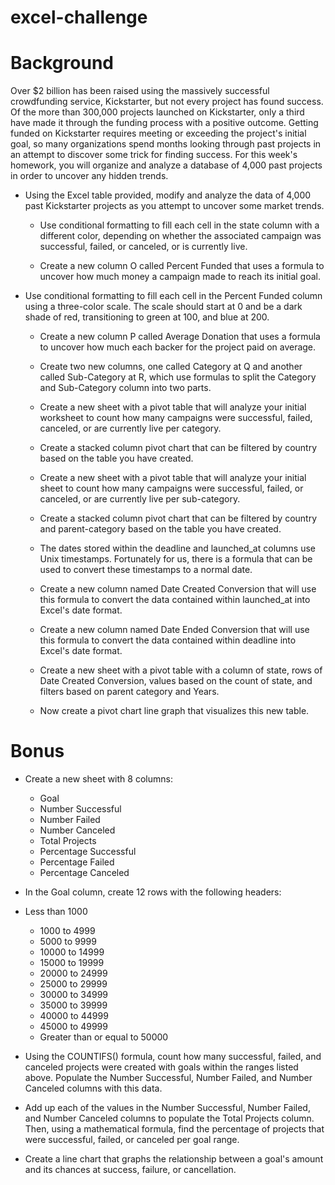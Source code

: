 # excel-challenge

# Background
Over $2 billion has been raised using the massively successful crowdfunding service, Kickstarter, but not every project has found success. Of the more than 300,000 projects launched on Kickstarter, only a third have made it through the funding process with a positive outcome.
Getting funded on Kickstarter requires meeting or exceeding the project's initial goal, so many organizations spend months looking through past projects in an attempt to discover some trick for finding success. For this week's homework, you will organize and analyze a database of 4,000 past projects in order to uncover any hidden trends.

- Using the Excel table provided, modify and analyze the data of 4,000 past Kickstarter projects as you attempt to uncover some market trends.

  - Use conditional formatting to fill each cell in the state column with a different color, depending on whether the associated campaign was successful, failed, or canceled, or is currently live.

  - Create a new column O called Percent Funded that uses a formula to uncover how much money a campaign made to reach its initial goal.

- Use conditional formatting to fill each cell in the Percent Funded column using a three-color scale. The scale should start at 0 and be a dark shade of red, transitioning to green at 100, and blue at 200.

  - Create a new column P called Average Donation that uses a formula to uncover how much each backer for the project paid on average.

  - Create two new columns, one called Category at Q and another called Sub-Category at R, which use formulas to split the Category and Sub-Category column into two parts.
  - Create a new sheet with a pivot table that will analyze your initial worksheet to count how many campaigns were successful, failed, canceled, or are currently live per category.

  - Create a stacked column pivot chart that can be filtered by country based on the table you have created.
  - Create a new sheet with a pivot table that will analyze your initial sheet to count how many campaigns were successful, failed, or canceled, or are currently live per sub-category.

  - Create a stacked column pivot chart that can be filtered by country and parent-category based on the table you have created.
  
  - The dates stored within the deadline and launched_at columns use Unix timestamps. Fortunately for us, there is a formula that can be used to convert these timestamps to a normal date.

  - Create a new column named Date Created Conversion that will use this formula to convert the data contained within launched_at into Excel's date format.


   - Create a new column named Date Ended Conversion that will use this formula to convert the data contained within deadline into Excel's date format.
   - Create a new sheet with a pivot table with a column of state, rows of Date Created Conversion, values based on the count of state, and filters based on parent category and Years.


  - Now create a pivot chart line graph that visualizes this new table.



# Bonus


- Create a new sheet with 8 columns:

  - Goal
  - Number Successful
  - Number Failed
  - Number Canceled
  - Total Projects
  - Percentage Successful
  - Percentage Failed
  - Percentage Canceled



- In the Goal column, create 12 rows with the following headers:

- Less than 1000
  - 1000 to 4999
  - 5000 to 9999
  - 10000 to 14999
  - 15000 to 19999
  - 20000 to 24999
  - 25000 to 29999
  - 30000 to 34999
  - 35000 to 39999
  - 40000 to 44999
  - 45000 to 49999
  - Greater than or equal to 50000
  
- Using the COUNTIFS() formula, count how many successful, failed, and canceled projects were created with goals within the ranges listed above. Populate the Number Successful, Number Failed, and Number Canceled columns with this data.


- Add up each of the values in the Number Successful, Number Failed, and Number Canceled columns to populate the Total Projects column. Then, using a mathematical formula, find the percentage of projects that were successful, failed, or canceled per goal range.


- Create a line chart that graphs the relationship between a goal's amount and its chances at success, failure, or cancellation.
